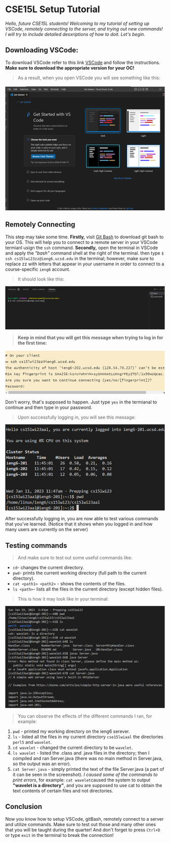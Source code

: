 # CSE15L Setup Tutorial
*Hello, future CSE15L students! Welcoming to my tutorial of setting up VSCode, remotely connecting to the server, and trying out new commands! I will try to include detailed desxriptions of how to doit. Let's begin.*
## Downloading VSCode:
To download VSCode refer to this link [VSCode](https://code.visualstudio.com/) and follow the instructions. **Make sure to download the appropriate version for your OC!**
>As a result, when you open VSCode you will see something like this:
> 
![Image1](VSCode1stPage.png)
## Remotely Connecting
This step may take some time. **Firstly,** visit [Git Bash](https://gitforwindows.org/) to download git bash to your OS. This will help you to connect to a remote server in your VSCode termianl usign the `ssh` command. **Secondly,** open the terminal in VSCode and apply  the _"bash"_ command shell at the right of the terminal. then type `$ ssh cs15lwi23zz@ieng6.ucsd.edu` in the terminal; however, make sure to replace zz with letters that appear in your username in order to connect to a course-specific `ieng6` account.
>It should look like this:
>
![Image2](VSCodeTerminalSSH.png)
>**Keep in mind that you will get this message when trying to log in for the first time:**
>
![Image3](TheAuthenticity.png)

Don't worry, that's supposed to happen. Just type `yes` in the termianal to continue and then type in your password.
>Upon successfully logging in, you will see this message:
>
![Image4](SetupTutorialpt4.png)

After successfully logging in, you are now able to test various commands that you've learned. (Notice that it shows when you logged in and how many users are currently on the server)
## Testing commands
>And make sure to test out some useful commands like:
- `cd`- changes the current directory.
- `pwd`- prints the current working directory (full path to the current directory).
- `cat <path1> <path2>` - shows the contents of the files.
- `ls <path>`- lists all the files in the current directory (except hidden files).
>This is how it may look like in your terminal:
>
![Image4](TestCommandsLab1.png)
>You can observe the effects of the different commands I ran, for example:
>
1. `pwd` - printed my working directory on the ieng6 serever.
2. `ls` - listed all the files in my current directory `cse15lwiaal` the directories `perl5` and `wavelet`.
3. `cd wavelet` - changed the current directory to be `wavelet`.
4. `ls wavelet` - listed the .class and .java files in the directory; then I compiled and ran Server.java (there was no main method in Server.java, so the output was an error).
5. `cat Server.java` - simply printed the text of the file Server.java (a part of it can be seen in the screenshot).
*I caused some of the commands to print errors*, for example: `cat wavelet`caused the system to output **"wavelet is a directory"**, and you are supposed to use cat to obtain the text contents of certain files and not directories.
## Conclusion
Now you know how to setup VSCode, gitBash, remotely connect to a server and utilize commands. Make sure to test out those and many other ones that you will be taught during the quarter! And don't forget to press `Ctrl+D` or type `exit` in the terminal to break the connection!
